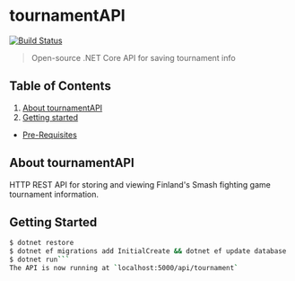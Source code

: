 # tournamentAPI
[![Build Status](https://travis-ci.org/nnaricom/tournamentAPI.svg?branch=master)](https://travis-ci.org/nnaricom/tournamentAPI)
> Open-source .NET Core API for saving tournament info

## Table of Contents

1. [About tournamentAPI](#about-tournamentAPI)
2. [Getting started](#getting-started)
  * [Pre-Requisites](#pre-requisites)


## About tournamentAPI
HTTP REST API for storing and viewing Finland's Smash fighting game tournament information.

## Getting Started
```bash
$ dotnet restore
$ dotnet ef migrations add InitialCreate && dotnet ef update database
$ dotnet run```
The API is now running at `localhost:5000/api/tournament`